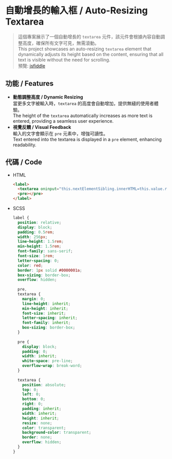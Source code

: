 # 自動增長的輸入框 / Auto-Resizing Textarea

> 這個專案展示了一個自動增長的 `textarea` 元件，該元件會根據內容自動調整高度，確保所有文字可見，無需滾動。<br>
> This project showcases an auto-resizing `textarea` element that dynamically adjusts its height based on the content, ensuring that all text is visible without the need for scrolling.<br>
> 預覽: [jsfiddle](https://jsfiddle.net/pardnchiu/zjq293mt/1/)

## 功能 / Features

- **動態調整高度 / Dynamic Resizing**<br>
  <span>當更多文字被輸入時，`textarea` 的高度會自動增加，提供無縫的使用者體驗。</span><br>
  The height of the `textarea` automatically increases as more text is entered, providing a seamless user experience.
- **視覺反饋 / Visual Feedback**<br>
  <span>輸入的文字會顯示在 `pre` 元素中，增強可讀性。</span><br>
  Text entered into the textarea is displayed in a `pre` element, enhancing readability.

## 代碼 / Code
- HTML
  ```html
  <label>
    <textarea oninput="this.nextElementSibling.innerHTML=this.value.replace(/\n/g, '<br>')"></textarea>
    <pre></pre>
  </label>
  ```
- SCSS
  ```SCSS
  label {
    position: relative;
    display: block;
    padding: 0.5rem;
    width: 256px;
    line-height: 1.5rem;
    min-height: 1.5rem;
    font-family: sans-serif;
    font-size: 1rem;
    letter-spacing: 0;
    color: red;
    border: 1px solid #0000001a;
    box-sizing: border-box;
    overflow: hidden;
    
    pre,
    textarea {
      margin: 0;
      line-height: inherit;
      min-height: inherit;
      font-size: inherit;
      letter-spacing: inherit;
      font-family: inherit;
      box-sizing: border-box;
    }
    
    pre {
      display: block;
      padding: 0;
      width: inherit;
      white-space: pre-line;
      overflow-wrap: break-word;
    }
    
    textarea {
      position: absolute;
      top: 0;
      left: 0;
      bottom: 0;
      right: 0;
      padding: inherit;
      width: inherit;
      height: inherit;
      resize: none;
      color: transparent;
      background-color: transparent;
      border: none;
      overflow: hidden;
    }
  }
  ```
